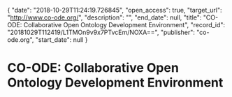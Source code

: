 {
  "date": "2018-10-29T11:24:19.726845", 
  "open_access": true, 
  "target_url": "http://www.co-ode.org/", 
  "description": "", 
  "end_date": null, 
  "title": "CO-ODE: Collaborative Open Ontology Development Environment", 
  "record_id": "20181029T112419/L1TMOn9v9x7PTvcEm/NOXA==", 
  "publisher": "co-ode.org", 
  "start_date": null
}

# CO-ODE: Collaborative Open Ontology Development Environment

